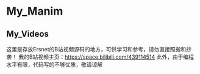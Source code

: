 # My_Manim
## My_Videos
这里是存放Ersnet的B站视频源码的地方，可供学习和参考，请勿直接照搬和抄袭！
我的B站视频主页：https://space.bilibili.com/439114514
此外，由于编程水平有限，代码写的不够优质，敬请谅解

